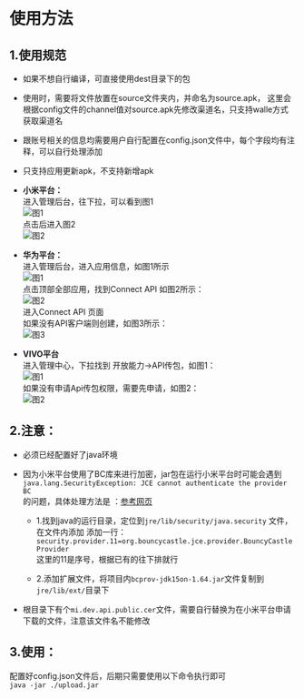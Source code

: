 # 使用方法

## 1.使用规范
* 如果不想自行编译，可直接使用dest目录下的包  
* 使用时，需要将文件放置在source文件夹内，并命名为source.apk，
  这里会根据config文件的channel值对source.apk先修改渠道名，只支持walle方式获取渠道名  
* 跟账号相关的信息均需要用户自行配置在config.json文件中，每个字段均有注释，可以自行处理添加
* 只支持应用更新apk，不支持新增apk
  

* **小米平台：**  
进入管理后台，往下拉，可以看到图1  
![图1](./img/小米1.png)  
点击后进入图2  
![图2](./img/小米2.png)  
  

* **华为平台：**  
进入管理后台，进入应用信息，如图1所示  
![图1](./img/华为1.png)  
点击顶部全部应用，找到Connect API 如图2所示：  
![图2](./img/华为2.png)   
进入Connect API 页面  
如果没有API客户端则创建，如图3所示：  
![图3](./img/华为3.png)   
  

* **VIVO平台**  
进入管理中心，下拉找到 开放能力->API传包，如图1：  
![图1](./img/VIVO1.png)  
如果没有申请Api传包权限，需要先申请，如图2：  
![图2](./img/VIVO2.png)  

## 2.注意：
* 必须已经配置好了java环境  
* 因为小米平台使用了BC库来进行加密，jar包在运行小米平台时可能会遇到  
`java.lang.SecurityException: JCE cannot authenticate the provider BC`  
的问题，具体处理方法是 ：[参考网页](https://blog.csdn.net/qq_32327553/article/details/73883440) 
    + 1.找到java的运行目录，定位到`jre/lib/security/java.security` 文件，在文件内添加
        添加一行：
        `security.provider.11=org.bouncycastle.jce.provider.BouncyCastleProvider`  
        这里的11是序号，根据已有的往下排就行  
        
    + 2.添加扩展文件，将项目内`bcprov-jdk15on-1.64.jar`文件复制到 `jre/lib/ext/`目录下
        
* 根目录下有个`mi.dev.api.public.cer`文件，需要自行替换为在小米平台申请下载的文件，注意该文件名不能修改

## 3.使用：  
配置好config.json文件后，后期只需要使用以下命令执行即可  
`java -jar ./upload.jar`
    
